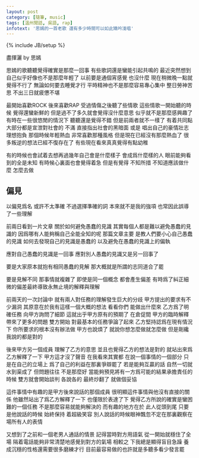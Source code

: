 ```yaml
---
layout: post
category: [隨筆, music]
tags: [溫州閒話, 吳語, rap]
infotext: '思嫣的一首老歌 還有多少時間可以如此矯吟淺唱'
---
```

{% include JB/setup %}

<script src="{{ BASE_PATH }}/assets/audiojs/audio.js"></script>
<script>
  audiojs.events.ready(function() {
    audiojs.createAll();
  });
</script>


盡揮灑 by 思嫣

<!-- ##### `The audio file has been reduced into 32 kbit.` -->

<audio src="{{ BASE_PATH }}/files/2014-09-27-盡揮灑-偏見/盡揮灑-思嫣.mp3" preload="none"></audio>


思嫣的歌聽聽覺得確實是那麼一回事 有些歌詞還是蠻能引起共鳴的 最近突然想到自己似乎好像也不是那麼年輕了 以前要是通個宵感覺
也沒什麼 現在稍微晚一點就覺得不行了 無論如何要去睡覺才行 平時精神也不是那麼容易專心集中 整日勞神苦思 不出三日就疲憊不堪

<!-- more -->

最開始喜歡ROCK 後來喜歡RAP 受過情傷之後聽了些情歌 這些情歌一開始聽的時候 覺得還蠻新鮮的 但是過不了多久就會覺得沒什麼意思 
似乎就不是那麼感興趣了 有時在一些很悠閒的情況下 聽聽還是覺得不錯 但是前兩者就不一樣了 有着共同點 大部分都是宣泄對社會的
不滿 直接指出社會的黑暗面 或是 唱出自己的豪情壯志 理想抱負 那個時候年輕熱血 非常喜歡那種風格 但是現在已經沒有那麼熱血了 
很多叛逆的想法已經不復存在了 有些現在看來真真覺得有點幼稚

有的時候也會試着去想再過幾年自己會是什麼樣子 會成爲什麼樣的人 眼前能夠看到的全是未知 有時候心裏面也會覺得着急 但是有覺得
不知所措 不知道應該做什麼 怎麼去做

## 偏見

以偏見爲名 或許不太準確 不過選擇準確的詞 本來就不是我的強項 也常因此誤導了一些理解

前兩日看到一片文章 關於如何避免愚蠢的見識 其實每個人都是難以避免愚蠢的見識的 因爲哪有人能夠稱自己全能全知的呢 那篇文章主要
是教人們要小心自己愚蠢的見識 如何去發現自己的見識是愚蠢的 以及避免在愚蠢的見識上的偏執

應對自己愚蠢的見識是一回事 應對別人愚蠢的見識又是另一回事了

要是大家原本就抱有相同愚蠢的見解 那大概就是所謂的志同道合了罷

要是見解不同 那事情就複雜了 即使是同一個概念 都會產生偏差 有時爲了糾正細微的偏差最終導致永無止境的解釋與理解

前兩天的一次討論中 就有兩人對任務的理解發生巨大的分歧 甲方提出的要求有不少漏洞 其原意在於我有這樣一個大概的想法 看看你們
能做出什麼來 乙方爲了明確任務 向甲方詢問了細節 這就出乎甲方原有的預期了 在倉促間 甲方的臨時解釋帶來了更多的問題 雙方開始
對最基本的任務爭論了起來 乙方堅持認爲在現有情況下 你所要求的根本沒有辦法做 甲方也說煩了 就說你想怎麼做就怎麼做 但是剛纔
我說的都是對的

後來甲方另一個成員 理解了乙方的意思 並且也覺得乙方的想法是對的 就站出來爲乙方解釋了一下 甲方這才沒了聲音 在我看來其實都
在說一個事情的一個部分 只是在自己的立場上 爲了自己的利益在那裏爭辯罷了 若是能夠互贏的話 自然一切就水到渠成了 但問題往往
不是那麼好 當能夠預見將有一方爲可能的結果承擔責任的時候 雙方就會開始談判 各說各的 最終炒翻了 就做個妥協

這件事情中有趣的是甲方後來說話的那個成員 很明顯這件事情與他沒有直接的關係 他雖然站出了爲乙方解釋了一下 也僅限於表達了下
覺得乙方所說的確實是蠻困難的一個任務 不是那麼容易就能夠解決的 而有趣的地方在於 此人從頭到尾 只要是他說話的時候 始終保持
着超級笑容 別人說話的時候眼神飄忽不定在那裏觀察在場所有人的表情

又想到了之前和一個老男人通話的情景 記得當時對方用語氣 從一開始就穩住了全場 隔着電話能夠非常清楚地感覺到對方的氣場 相較之
下我總是顯得盲目急躁 養成沉穩的性格還需要很多磨練才行 目前最容易做的也許就是多聽多看少發言罷